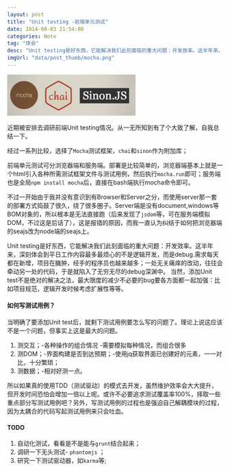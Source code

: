 ```yaml
---
layout: post
title: "Unit testing -前端单元测试"
date: 2014-08-03 21:54:00
categories: Note
tag: "体会"
desc: "Unit testing是好东西，它能解决我们此刻面临的重大问题：开发效率。这半年来，深刻体会到平日工作内容最多最烦心的不是逻辑开发，而是debug.需求每天都在新增，项目在臃肿，经手的程序员也越来越多；一处无关痛痒的改动，往往会牵动另一处的代码，于是就陷入了无穷无尽的debug深渊中。"
imgUrl: "data/post_thumb/mocha.png"
---
```


![jekyll](/data/post_thumb/MochaChaiSinon.png)

近期被安排去调研前端Unit testing情况。从一无所知到有了个大致了解，自我总结一下。

经过一系列比较，选择了`Mocha`测试框架，`chai`和`sinon`作为附加库；

前端单元测试可分浏览器端和服务端。部署是比较简单的，浏览器端基本上就是一个html引入各种所需测试框架文件与测试用例，然后执行`mocha.run`即可；服务端也是全局`npm install mocha`后，直接在bash端执行mocha命令即可。

不过一开始由于我并没有意识到有Browser和Server之分，而使用server那一套的部署方式捣鼓了很久，绕了很多圈子。Server端是没有document,windows等BOM对象的，所以根本是无法直接跑（后来发现了`jsdom`等，可在服务端模拟DOM，不过这是后话了），这是报错的原因，而我一直认为纠结于如何把浏览器端的seajs改为node端的seajs上。

Unit testing是好东西，它能解决我们此刻面临的重大问题：开发效率。这半年来，深刻体会到平日工作内容最多最烦心的不是逻辑开发，而是debug.需求每天都在新增，项目在臃肿，经手的程序员也越来越多；一处无关痛痒的改动，往往会牵动另一处的代码，于是就陷入了无穷无尽的debug深渊中。
当然，添加Unit test不是绝对的解决之法，最大限度的减少不必要的bug要各方面都一起加强：比如项目规范，逻辑开发时候考虑扩展性等等。

#### 如何写测试用例？

当明确了要添加Unit test后，就剩下测试用例要怎么写的问题了。理论上说这应该不是一个问题，但事实上这是最大的问题。

1. 测交互；-各种操作的组合情况 -需要模拟每种情况，而组合很多
2. 测DOM；-界面构建是否到达预期；-使用jq获取界面已创建好的元素，一一对比，十分繁琐；
3. 测数据；-相对好测一点。

所以如果真的使用TDD（测试驱动）的模式去开发，虽然维护效率会大大提升，但开发时间恐怕会增加一倍以上呢。或许不必要追求测试覆盖率100%，择取一些重点部分写测试用例吧？另外，写测试用例的过程也是强迫自己解耦模块的过程，因为太耦合的代码写起测试用例来只会吐血。

#### TODO

1. 自动化测试，看看是不是能与`grunt`结合起来；
2. 调研一下无头测试- `phantomjs` ；
3. 研究一下测试驱动器，如`karma`等;

